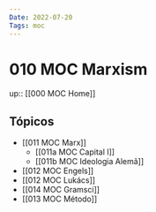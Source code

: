 ```yaml
---
Date: 2022-07-20
Tags: moc 
---
```

# 010 MOC Marxism
up:: [[000 MOC Home]]

## Tópicos
- [[011 MOC Marx]]
	- [[011a MOC Capital I]]
	- [[011b MOC Ideologia Alemã]]
- [[012 MOC Engels]]
- [[012 MOC Lukács]]
- [[014 MOC Gramsci]]
- [[013 MOC Método]]